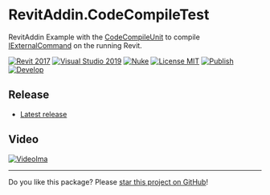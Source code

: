 # RevitAddin.CodeCompileTest

RevitAddin Example with the [CodeCompileUnit] to compile [IExternalCommand] on the running Revit.

[![Revit 2017](https://img.shields.io/badge/Revit-2017+-blue.svg)](../..)
[![Visual Studio 2019](https://img.shields.io/badge/Visual%20Studio%202019-16.11.7+-blue)](../..)
[![Nuke](https://img.shields.io/badge/Nuke-Build-blue)](https://nuke.build/)
[![License MIT](https://img.shields.io/badge/License-MIT-blue.svg)](LICENSE)
[![Publish](../../actions/workflows/Publish.yml/badge.svg)](../../actions)
[![Develop](../../actions/workflows/Develop.yml/badge.svg)](../../actions)

## Release

* [Latest release](../../releases/latest)

## Video

[![VideoIma]][Video]

---

Do you like this package? Please [star this project on GitHub](../../stargazers)!

[Video]: https://youtu.be/6WAXUVYE4jY
[VideoIma]: https://img.youtube.com/vi/6WAXUVYE4jY/hqdefault.jpg

[CodeCompileUnit]: https://docs.microsoft.com/en-us/dotnet/api/system.codedom.codecompileunit?view=dotnet-plat-ext-6.0
[IExternalCommand]: https://www.revitapidocs.com/2017.1/ad99887e-db50-bf8f-e4e6-2fb86082b5fb.htm